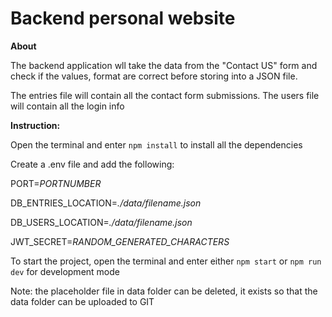 # Backend personal website
**About**

The backend application wll take the data from the "Contact US" form and check if the values, format are correct before storing into a JSON file. 

The entries file will contain all the contact form submissions. The users file will contain all the login info

**Instruction:**

Open the terminal and enter `npm install` to install all the dependencies

Create a .env file and add the following:

PORT=*PORTNUMBER*

DB_ENTRIES_LOCATION=*./data/filename.json*

DB_USERS_LOCATION=*./data/filename.json*

JWT_SECRET=*RANDOM_GENERATED_CHARACTERS*

To start the project, open the terminal and enter either `npm start` or `npm run dev` for development mode


Note: the placeholder file in data folder can be deleted, it exists so that the data folder can be uploaded to GIT

